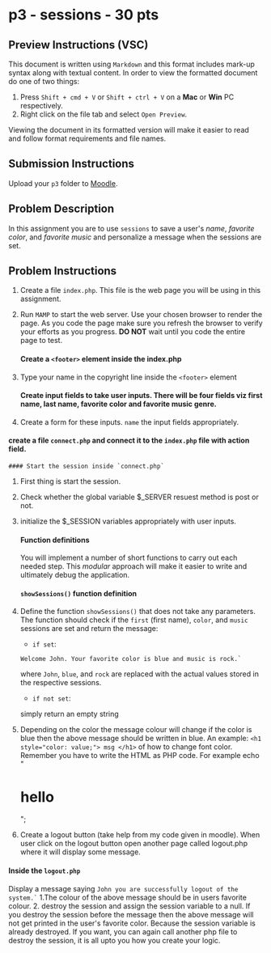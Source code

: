 # p3 - sessions - 30 pts

## Preview Instructions (VSC)
This document is written using `Markdown` and this format includes mark-up syntax along with textual content. In order to view the formatted document do one of two things:

1. Press `Shift + cmd + V` or `Shift + ctrl + V` on a **Mac** or **Win** PC respectively.
1. Right click on the file tab and select `Open Preview`.

Viewing the document in its formatted version will make it easier to read and follow format requirements and file names.


## Submission Instructions
Upload your `p3` folder to [Moodle](classes.cs.siue.edu).

## Problem Description
In this assignment you are to use `sessions` to save a user's *name*, *favorite color*, and *favorite music* and personalize a message when the sessions are set.


## Problem Instructions
1. Create a file `index.php`. This file is the web page you will be using in this assignment.

1. Run `MAMP` to start the web server. Use your chosen browser to render the page. As you code the page make sure you refresh the browser to verify your efforts as you progress. **DO NOT** wait until you code the entire page to test.

    #### Create a `<footer>` element inside the index.php
1. Type your name in the copyright line inside the `<footer>` element

    #### Create input fields to take user inputs. There will be four fields viz first name, last name, favorite color and favorite music genre. 
1. Create a form for these inputs. `name` the input fields appropriately.

#### create a file `connect.php` and connect it to the `index.php` file with action field.


    #### Start the session inside `connect.php`
1. First thing is start the session.
2. Check whether the global variable $_SERVER resuest method is post or not. 
3. initialize the $_SESSION variables appropriately with user inputs. 


    #### Function definitions
    You will implement a number of short functions to carry out each needed step. This *modular* approach will make it easier to write and ultimately debug the application.
	

    #### `showSessions()` function definition
1.  Define the function `showSessions()` that does not take any parameters. The function should check if the `first` (first name), `color`, and `music` sessions are set and return the message:

    * `if set`:
    ```
    Welcome John. Your favorite color is blue and music is rock.`
    ```
    where `John`, `blue`, and `rock` are replaced with the actual values stored in the respective sessions.

    * `if not set`: 
    
    simply return an empty string
2. Depending on the color the message colour will change if the color is blue then the above message should be written in blue. An example: `<h1 style="color: value;"> msg </h1>` of how to change font color. Remember you have to write the HTML as PHP code. For example echo "<h1> hello </h1>";
 
3. Create a logout button (take help from my code given in moodle). When user click on the logout button open another page called logout.php where it will display some message.

#### Inside the `logout.php` 

Display a message saying 
    ```
    John you are successfully logout of the system.`
    ```
1.The colour of the above message should be in users favorite colour. 
2. destroy the session and assign the session variable to a null. If you destroy the session before the message then the above message will not get printed in the user's favorite color. Because the session variable is already destroyed. If you want, you can again call another php file to destroy the session, it is all upto you how you create your logic. 

